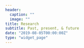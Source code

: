 ```yaml
---
header:
  caption: ""
  image: ""
title: Research
subtitle: Past, present, & future
date: "2019-08-05T00:00:00Z"
type: "widget_page"
---
```

